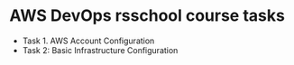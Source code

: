 # AWS DevOps rsschool course tasks
* Task 1. AWS Account Configuration
* Task 2: Basic Infrastructure Configuration
